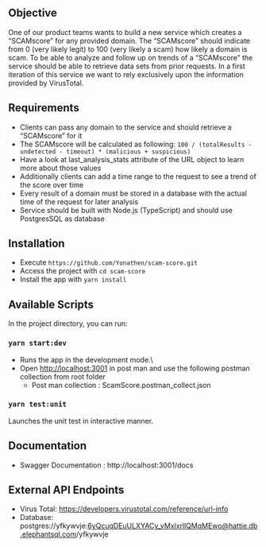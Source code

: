 ## Objective

One of our product teams wants to build a new service which creates a “SCAMscore” for any provided domain. The “SCAMscore” should indicate from 0 (very likely legit) to 100 (very likely a scam) how likely a domain is scam. To be able to analyze and follow up on trends of a “SCAMscore” the service should be able to retrieve data sets from prior requests. In a first iteration of this service we want to rely exclusively upon the information provided by VirusTotal.

## Requirements
- Clients can pass any domain to the service and should retrieve a “SCAMscore” for it
- The SCAMscore will be calculated as following: ```100 / (totalResults - undetected - timeout) * (malicious + suspicious)```
- Have a look at last_analysis_stats attribute of the URL object to learn more about those values
- Additionally clients can add a time range to the request to see a trend of the score over time
- Every result of a domain must be stored in a database with the actual time of the request for later analysis
- Service should be built with Node.js (TypeScript) and should use PostgresSQL as database

## Installation
- Execute ```https://github.com/Yonathen/scam-score.git```
- Access the project with ```cd scam-score```
- Install the app with ```yarn install```

## Available Scripts

In the project directory, you can run:

### `yarn start:dev`

- Runs the app in the development mode.\
- Open [http://localhost:3001](http://localhost:3001) in post man and use the following postman collection from root folder
  - Post man collection : ScamScore.postman_collect.json

### `yarn test:unit`

Launches the unit test in interactive manner.

## Documentation

- Swagger Documentation : http://localhost:3001/docs

## External API Endpoints

-   Virus Total: https://developers.virustotal.com/reference/url-info
-   Database: postgres://yfkywvje:6yQcuqDEuULXYACy_vMxlxrllQMqMEwo@hattie.db.elephantsql.com/yfkywvje
